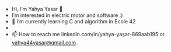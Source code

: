 - Hi, I’m Yahya Yasar 👋 
-  I’m interested in electric motor and software :)
- 🌱 I’m currently learning C and algorithm in Ecole 42
-
- 📫 How to reach me linkedin.com/in/yahya-yaşar-869aab195 or yahya44yasar@gmail.com .
 
